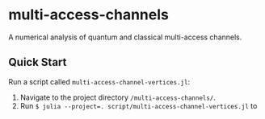 # multi-access-channels

A numerical analysis of quantum and classical multi-access channels.

## Quick Start

Run a script called `multi-access-channel-vertices.jl`:
1. Navigate to the project directory `/multi-access-channels/`.
2. Run `$ julia --project=. script/multi-access-channel-vertices.jl` to
